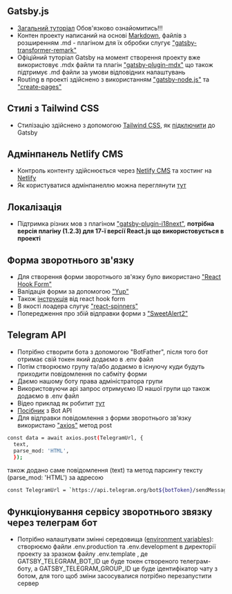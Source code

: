 ## Gatsby.js

- [Загальний туторіал](https://www.gatsbyjs.com/docs/tutorial/) Обов'язково
  ознайомитись!!!
- Контен проекту написаний на основі
  [Markdown](https://gist.github.com/Jekins/2bf2d0638163f1294637), файлів з
  розширенням .md - плагіном для їх обробки слугує
  ["gatsby-transformer-remark"](https://www.gatsbyjs.com/docs/working-with-images-in-markdown/#using-the-transformer-remark-plugin)
- Офіційний туторіал Gatsby на момент створення проекту вже використовує .mdx
  файли та плагін
  ["gatsby-plugin-mdx"](https://www.gatsbyjs.com/docs/working-with-images-in-markdown/#using-the-mdx-plugin)
  що також підтримує .md файли за умови відповідних налаштувань
- Routing в проекті здійснено з використанням
  ["gatsby-node.js"](https://www.gatsbyjs.com/docs/reference/routing/creating-routes/#using-gatsby-nodejs)
  та
  ["create-pages"](https://www.gatsbyjs.com/docs/reference/config-files/gatsby-node/#createPages)

## Стилі з Tailwind CSS

- Стилізацію здійснено з допомогою [Tailwind CSS](https://tailwindcss.com), як
  [підключити](https://tailwindcss.com/docs/guides/gatsby) до Gatsby

## Адмінпанель Netlify CMS

- Контроль контенту здійснюється через
  [Netlify CMS](https://www.netlifycms.org/docs/add-to-your-site/) та хостинг на
  [Netlify](https://www.netlify.com/)
- Як користуватися адмінпанеллю можна переглянути [тут](README.admin.md)

## Локалізація

- Підтримка різних мов з плагіном
  ["gatsby-plugin-i18next"](https://www.gatsbyjs.com/plugins/gatsby-plugin-react-i18next/?=i18next#install-package),
  **потрібна версія плагіну (1.2.3) для 17-ї версії React.js що використовується
  в проекті**

## Форма зворотнього зв'язку

- Для створення форми зворотнього зв'язку було використано
  ["React Hook Form"](https://react-hook-form.com/get-started/#Quickstart)
- Валідація форми за допомогою ["Yup"](https://www.npmjs.com/package/yup#api)
- Також [інструкція](https://react-hook-form.com/get-started/#SchemaValidation)
  від react hook form
- В якості лоадера слугує
  ["react-spinners"](https://www.davidhu.io/react-spinners/)
- Попередження про збій відправки форми з
  ["SweetAlert2"](https://sweetalert2.github.io/)

## Telegram API

- Потрібно створити бота з допомогою "BotFather", після того бот отримає свій
  токен який додаємо в .env файл
- Потім створюємо групу та/або додаємо в існуючу куди будуть приходити
  повідомлення по сабміту форми
- Даємо нашому боту права адміністратора групи
- Використовуючи арі запрос отримуємо ID нашої групи що також додаємо в .env
  файл
- Відео приклад як робитит [тут](https://www.youtube.com/watch?v=R4RhgBJpXSQ)
- [Посібник](https://tlgrm.ru/docs/bots/api) з Bot API
- Для відправки повідомлення з форми зворотнього зв'язку використано
  ["axios"](https://axios-http.com/ru/docs/intro) метод post

```bash
const data = await axios.post(TelegramUrl, {
  text,
  parse_mod: 'HTML',
  });
```

також додано саме повідомлення (text) та метод парсингу тексту (parse_mod:
'HTML') за адресою

```bash
const TelegramUrl = `https://api.telegram.org/bot${botToken}/sendMessage?chat_id=${chatId}`;
```

## Функціонування сервісу зворотнього звязку через телеграм бот

- Потрібно налаштувати змінні середовища
  ([environment variables](https://www.gatsbyjs.com/docs/how-to/local-development/environment-variables/)):
  створюємо файли .env.production та .env.development в директорії проекту за
  зразком файлу .env.template , де GATSBY_TELEGRAM_BOT_ID це буде токен
  створеного телеграм-боту, а GATSBY_TELEGRAM_GROUP_ID це буде ідентифікатор
  чату з ботом, для того щоб зміни засосувалися потрібно перезапустити сервер
